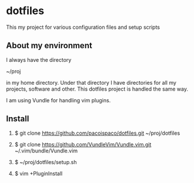 # dotfiles

This my project for various configuration files and setup scripts

## About my environment

I always have the directory

 ~/proj

in my home directory. Under that directory I have directories for all my projects, software and other. This dotfiles project is handled the same way.

I am using Vundle for handling vim plugins.

## Install

 1. $ git clone https://github.com/pacoispaco/dotfiles.git ~/proj/dotfiles

 2. $ git clone https://github.com/VundleVim/Vundle.vim.git ~/.vim/bundle/Vundle.vim

 3. $ ~/proj/dotfiles/setup.sh

 4. $ vim +PluginInstall
